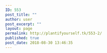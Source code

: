 ```yaml
---
ID: 553
post_title: ""
author: user
post_excerpt: ""
layout: page
permalink: http://plantifyourself.tk/553-2/
published: true
post_date: 2018-08-30 13:46:35
---
```

<!--?php
global $wpdb;
$day = 'DAY';
$now = 'now()';
$fieldvalue = '1144093762';
$fieldname = 'cedula';

$post_count = $wpdb-&gt;get_var("
SELECT min(TIMESTAMPDIFF($day,$wpdb-&gt;cf7dbplugin_submits.fecha_inscripcion, $now))
FROM  $wpdb-&gt;cf7dbplugin_submits
WHERE field_name=$fieldname and field_value=$fieldvalue");

print_r($post_count);
echo "Resultado"+$post_count;
?>

-->